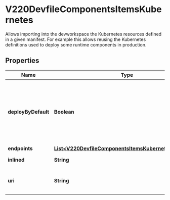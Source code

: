 

# V220DevfileComponentsItemsKubernetes

Allows importing into the devworkspace the Kubernetes resources defined in a given manifest. For example this allows reusing the Kubernetes definitions used to deploy some runtime components in production.
## Properties

Name | Type | Description | Notes
------------ | ------------- | ------------- | -------------
**deployByDefault** | **Boolean** | Defines if the component should be deployed during startup.  Default value is &#x60;false&#x60; |  [optional]
**endpoints** | [**List&lt;V220DevfileComponentsItemsKubernetesEndpoints&gt;**](V220DevfileComponentsItemsKubernetesEndpoints.md) |  |  [optional]
**inlined** | **String** | Inlined manifest |  [optional]
**uri** | **String** | Location in a file fetched from a uri. |  [optional]



